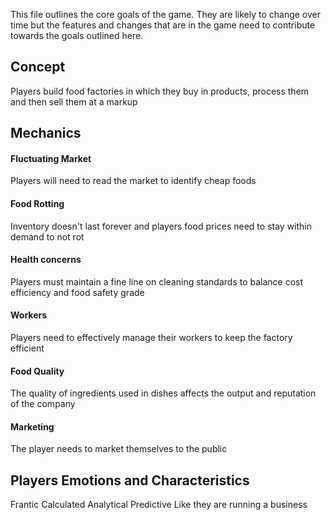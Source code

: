This file outlines the core goals of the game. They are likely to change over time but the features and changes that are in the game need to contribute towards the goals outlined here.
## Concept
Players build food factories in which they buy in products, process them and then sell them at a markup

## Mechanics

#### Fluctuating Market
Players will need to read the market to identify cheap foods

#### Food Rotting
Inventory doesn't last forever and players food prices need to stay within demand to not rot

#### Health concerns
Players must maintain a fine line on cleaning standards to balance cost efficiency and food safety grade

#### Workers
Players need to effectively manage their workers to keep the factory efficient

#### Food Quality
The quality of ingredients used in dishes affects the output and reputation of the company

#### Marketing
The player needs to market themselves to the public

## Players Emotions and Characteristics
Frantic
Calculated
Analytical
Predictive
Like they are running a business